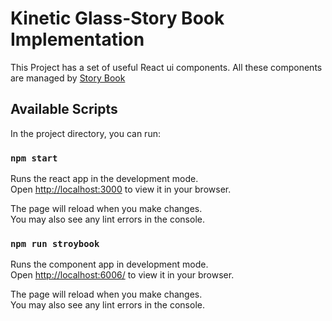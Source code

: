 # Kinetic Glass-Story Book Implementation

This Project has a set of useful React ui components. All these components are managed by [Story Book](https://storybook.com)

## Available Scripts

In the project directory, you can run:

### `npm start`


Runs the react app in the development mode.\
Open [http://localhost:3000](http://localhost:3000) to view it in your browser.

The page will reload when you make changes.\
You may also see any lint errors in the console.


### `npm run stroybook`
Runs the component app in development mode.\
Open [http://localhost:6006/](http://localhost:6006/) to view it in your browser.

The page will reload when you make changes.\
You may also see any lint errors in the console.